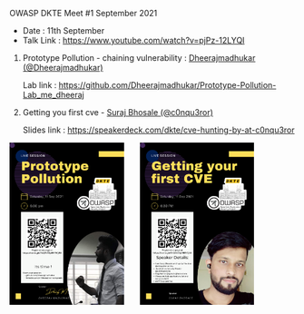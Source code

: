 OWASP DKTE Meet #1 September 2021

* Date : 11th September
* Talk Link : https://www.youtube.com/watch?v=pjPz-12LYQI

1) Prototype Pollution - chaining vulnerability : <a href="https://twitter.com/Dheerajmadhukar">Dheerajmadhukar (@Dheerajmadhukar)</a>

    Lab link : https://github.com/Dheerajmadhukar/Prototype-Pollution-Lab_me_dheeraj


2) Getting you first cve - <a href="https://twitter.com/c0nqu3ror">Suraj Bhosale (@c0nqu3ror)</a>

    Slides link : https://speakerdeck.com/dkte/cve-hunting-by-at-c0nqu3ror
    
<img src="/assets/images/events/sept2021-1.png" width="40%"  alt="OWASP Meet 11"/>&emsp;&emsp;<img src="/assets/images/events/sept2021-2.png" width="40%"  alt="OWASP Meet 11"/>
